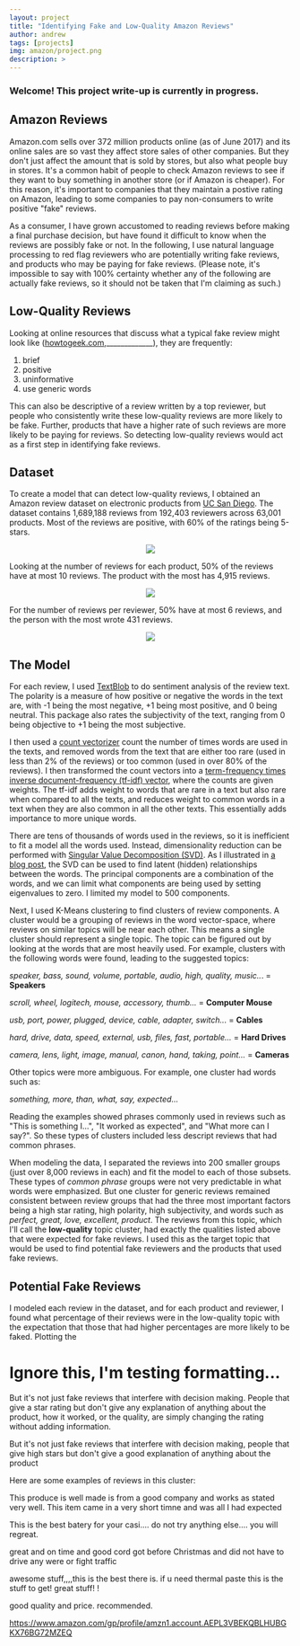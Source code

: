 ```yaml
---
layout: project
title: "Identifying Fake and Low-Quality Amazon Reviews"
author: andrew
tags: [projects]
img: amazon/project.png
description: >
---
```



### Welcome! This project write-up is currently in progress.


## Amazon Reviews

Amazon.com sells over 372 million products online (as of June 2017) and its online sales are so vast they affect store sales of other companies.  But they don't just affect the amount that is sold by stores, but also what people buy in stores.  It's a common habit of people to check Amazon reviews to see if they want to buy something in another store (or if Amazon is cheaper).  For this reason, it's important to companies that they maintain a postive rating on Amazon, leading to some companies to pay non-consumers to write positive "fake" reviews.


As a consumer, I have grown accustomed to reading reviews before making a final purchase decision, but have found it difficult to know when the reviews are possibly fake or not.  In the following, I use natural language processing to red flag reviewers who are potentially writing fake reviews, and products who may be paying for fake reviews.  (Please note, it's impossible to say with 100% certainty whether any of the following are actually fake reviews, so it should not be taken that I'm claiming as such.)


## Low-Quality Reviews

Looking at online resources that discuss what a typical fake review might look like ([howtogeek.com](https://www.howtogeek.com/282802/how-to-spot-fake-reviews-on-amazon-yelp-and-other-sites/),_____________), they are frequently:

1. brief
1. positive
1. uninformative
1. use generic words

This can also be descriptive of a review written by a top reviewer, but people who consistently write these low-quality reviews are more likely to be fake.  Further, products that have a higher rate of such reviews are more likely to be paying for reviews.  So detecting low-quality reviews would act as a first step in identifying fake reviews.


## Dataset

To create a model that can detect low-quality reviews, I obtained an Amazon review dataset on electronic products from [UC San Diego](http://jmcauley.ucsd.edu/data/amazon/).  The dataset contains 1,689,188 reviews from 192,403 reviewers across 63,001 products.  Most of the reviews are positive, with 60% of the ratings being 5-stars.

<p align="center">
<img src="/public/img/amazon/Star_Frequency.png?raw=true"/>
</p>

Looking at the number of reviews for each product, 50% of the reviews have at most 10 reviews.  The product with the most has 4,915 reviews.

<p align="center">
<img src="/public/img/amazon/Reviews_per_product.png?raw=true"/>
</p>

For the number of reviews per reviewer, 50% have at most 6 reviews, and the person with the most wrote 431 reviews.

<p align="center">
<img src="/public/img/amazon/Reviews_per_reviewer.png?raw=true"/>
</p>

## The Model

For each review, I used [TextBlob](http://textblob.readthedocs.io/en/dev/index.html) to do sentiment analysis of the review text.  The polarity is a measure of how positive or negative the words in the text are, with -1 being the most negative, +1 being most positive, and 0 being neutral.  This package also rates the subjectivity of the text, ranging from 0 being objective to +1 being the most subjective.

I then used a [count vectorizer](http://scikit-learn.org/stable/modules/generated/sklearn.feature_extraction.text.CountVectorizer.html) count the number of times words are used in the texts, and removed words from the text that are either too rare (used in less than 2% of the reviews) or too common (used in over 80% of the reviews).  I then transformed the count vectors into a [term-frequency times inverse document-frequency (tf-idf) vector](http://scikit-learn.org/stable/modules/generated/sklearn.feature_extraction.text.TfidfTransformer.html), where the counts are given weights.  The tf-idf adds weight to words that are rare in a text but also rare when compared to all the texts, and reduces weight to common words in a text when they are also common in all the other texts.  This essentially adds importance to more unique words.

There are tens of thousands of words used in the reviews, so it is inefficient to fit a model all the words used.  Instead, dimensionality reduction can be performed with [Singular Value Decomposition (SVD)](http://scikit-learn.org/stable/modules/generated/sklearn.decomposition.TruncatedSVD.html).  As I illustrated in [a blog post](https://andrewkruger.github.io/2017/08/14/visualizing-matrix-transforms/), the SVD can be used to find latent (hidden) relationships between the words.  The principal components are a combination of the words, and we can limit what components are being used by setting eigenvalues to zero.  I limited my model to 500 components.

Next, I used K-Means clustering to find clusters of review components.  A cluster would be a grouping of reviews in the word vector-space, where reviews on similar topics will be near each other.  This means a single cluster should represent a single topic.  The topic can be figured out by looking at the words that are most heavily used.  For example, clusters with the following words were found, leading to the suggested topics:

*speaker, bass, sound, volume, portable, audio, high, quality, music..*. = **Speakers**

*scroll, wheel, logitech, mouse, accessory, thumb...* = **Computer Mouse**

*usb, port, power, plugged, device, cable, adapter, switch...* = **Cables**

*hard, drive, data, speed, external, usb, files, fast, portable...* = **Hard Drives**

*camera, lens, light, image, manual, canon, hand, taking, point...* = **Cameras**

Other topics were more ambiguous.  For example, one cluster had words such as:

*something, more, than, what, say, expected...*

Reading the examples showed phrases commonly used in reviews such as "This is something I...", "It worked as expected", and "What more can I say?".  So these types of clusters included less descript reviews that had common phrases.

When modeling the data, I separated the reviews into 200 smaller groups (just over 8,000 reviews in each) and fit the model to each of those subsets.  These types of *common phrase* groups were not very predictable in what words were emphasized.  But one cluster for generic reviews remained consistent between review groups that had the three most important factors being a high star rating, high polarity, high subjectivity, and words such as *perfect, great, love, excellent, product*.  The reviews from this topic, which I'll call the **low-quality** topic cluster, had exactly the qualities listed above that were expected for fake reviews.  I used this as the target topic that would be used to find potential fake reviewers and the products that used fake reviews.


## Potential Fake Reviews

I modeled each review in the dataset, and for each product and reviewer, I found what percentage of their reviews were in the low-quality topic with the expectation that those that had higher percentages are more likely to be faked.  Plotting the 







# Ignore this, I'm testing formatting...


But it's not just fake reviews that interfere with decision making.  People that give a star rating but don't give any explanation of anything about the product, how it worked, or the quality, are simply changing the rating without adding information. 



But it's not just fake reviews that interfere with decision making, people that give high stars but don't give a good explanation of anything about the product



Here are some examples of reviews in this cluster:

This produce is well made is from a good company and works as stated very well.  This item came in a very short timne and was all I had expected

This is the best batery for your casi.... do not try anything else.... you will regreat.

great and on time and good cord got before Christmas and did not have to drive any were or fight traffic

awesome stuff,,,,this is the best there is.  if u need thermal paste this is the stuff to get! great stuff! !

good quality and price. recommended.




https://www.amazon.com/gp/profile/amzn1.account.AEPL3VBEKQBLHUBGKX76BG72MZEQ
